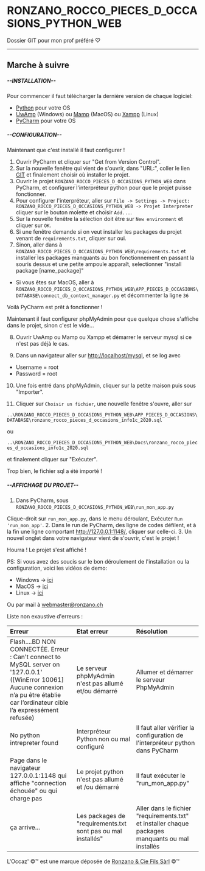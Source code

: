 # RONZANO_ROCCO_PIECES_D_OCCASIONS_PYTHON_WEB
Dossier GIT pour mon prof préféré &#9825;

-------------------------------------------------------------------------------

## Marche à suivre

##### --INSTALLATION--

Pour commencer il faut télécharger la dernière version de chaque logiciel:

- [Python](https://www.python.org/) pour votre OS
- [UwAmp](https://www.uwamp.com/fr/?page=download) (Windows) ou [Mamp](https://www.mamp.info/fr/downloads/) (MacOS) ou [Xampp](https://www.apachefriends.org/download.html) (Linux)
- [PyCharm](https://www.jetbrains.com/fr-fr/pycharm/download/) pour votre OS

##### --CONFIGURATION--

Maintenant que c'est installé il faut configurer !

1. Ouvrir PyCharm et cliquer sur "Get from Version Control".
2. Sur la nouvelle fenêtre qui vient de s'ouvrir, dans "URL:", coller le lien [GIT](https://github.com/Roccom14/RONZANO_ROCCO_PIECES_D_OCCASIONS_PYTHON_WEB.git) et finalement choisir où installer le projet.
3. Ouvrir le projet ```RONZANO_ROCCO_PIECES_D_OCCASIONS_PYTHON_WEB``` dans PyCharm, et configurer l'interpréteur python pour que le projet puisse fonctionner.
4. Pour configurer l'interpréteur, aller sur ```File -> Settings -> Project: RONZANO_ROCCO_PIECES_D_OCCASIONS_PYTHON_WEB -> Projet Interpreter``` cliquer sur le bouton molette et choisir ```Add...```.
5. Sur la nouvelle fenêtre la sélection doit être sur ```New environment``` et cliquer sur ```OK```.
6. Si une fenêtre demande si on veut installer les packages du projet venant de ```requirements.txt```, cliquer sur oui.
7. Sinon, aller dans à ```RONZANO_ROCCO_PIECES_D_OCCASIONS_PYTHON_WEB\requirements.txt``` et installer les packages manquants au bon fonctionnement en passant la souris dessus et une petite ampoule apparaît, selectionner "install package [name_package]"

  *  Si vous êtes sur MacOS, aller à ```RONZANO_ROCCO_PIECES_D_OCCASIONS_PYTHON_WEB\APP_PIECES_D_OCCASIONS\DATABASE\connect_db_context_manager.py``` et décommenter la ligne ```36```

Voilà PyCharm est prêt à fonctionner !

Maintenant il faut configurer phpMyAdmin pour que quelque chose s'affiche dans le projet, sinon c'est le vide...

8. Ouvrir UwAmp ou Mamp ou Xampp et démarrer le serveur mysql si ce n'est pas déjà le cas.

9. Dans un navigateur aller sur <http://localhost/mysql>, et se log avec
  - Username = root
  - Password = root


10. Une fois entré dans phpMyAdmin, cliquer sur la petite maison puis sous "Importer".

11. Cliquer sur ```Choisir un fichier```, une nouvelle fenêtre s'ouvre, aller sur

```..\RONZANO_ROCCO_PIECES_D_OCCASIONS_PYTHON_WEB\APP_PIECES_D_OCCASIONS\DATABASE\ronzano_rocco_pieces_d_occasions_info1c_2020.sql```

ou

```..\RONZANO_ROCCO_PIECES_D_OCCASIONS_PYTHON_WEB\Docs\ronzano_rocco_pieces_d_occasions_info1c_2020.sql```

et finalement cliquer sur "Exécuter".

Trop bien, le fichier sql a été importé !

##### --AFFICHAGE DU PROJET--

1. Dans PyCharm, sous
```RONZANO_ROCCO_PIECES_D_OCCASIONS_PYTHON_WEB\run_mon_app.py```

  Clique-droit sur ```run_mon_app.py```, dans le menu déroulant, Exécuter ```Run 'run_mon_app'```.
2. Dans le run de PyCharm, des ligne de codes défilent, et à la fin une ligne comportant <http://127.0.0.1:1148/>, cliquer sur celle-ci.
3. Un nouvel onglet dans votre navigateur vient de s'ouvrir, c'est le projet !


Hourra ! Le projet s'est affiché !



PS: Si vous avez des soucis sur le bon déroulement de l'installation ou la configuration, voici les vidéos de demo:

- Windows -> [ici](https://youtu.be/CWXDQitTEjo)
- MacOS -> [ici](https://youtu.be/bR-7HLgltTI)
- Linux -> [ici](https://youtu.be/dQw4w9WgXcQ)

Ou par mail à <webmaster@ronzano.ch>

Liste non exaustive d'erreurs :

| Erreur | Etat erreur | Résolution |
|:-------|:------------|:-----------|
| Flash....BD NON CONNECTÉE. Erreur : Can't connect to MySQL server on '127.0.0.1' ([WinError 10061] Aucune connexion n’a pu être établie car l’ordinateur cible l’a expressément refusée)    | Le serveur phpMyAdmin n'est pas allumé et/ou démarré | Allumer et démarrer le serveur PhpMyAdmin |
| No python intrepreter found | Interpréteur Python non ou mal configuré | Il faut aller vérifier la configuration de l'interpréteur python dans PyCharm |
| Page dans le navigateur 127.0.0.1:1148 qui affiche "connection échouée" ou qui charge pas  | Le projet python n'est pas allumé et /ou démarré | Il faut exécuter le "run_mon_app.py"  |
| ça arrive... | Les packages de "requirements.txt sont pas ou mal installés" | Aller dans le fichier "requirements.txt" et installer chaque packages manquants ou mal installés |

L'Occaz' &#169;&#x2122; est une marque déposée de [Ronzano & Cie Fils Sàrl](https://ronzanoandcie.ch) &#169;&#x2122;
